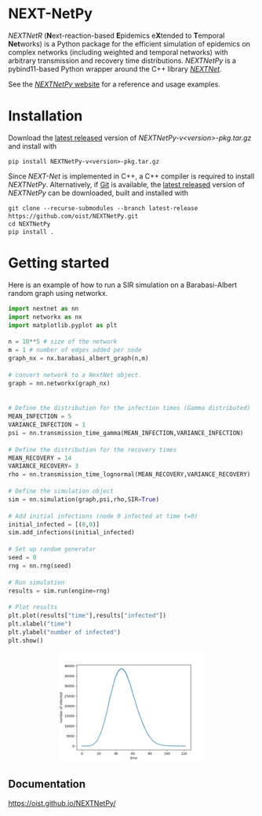 # NEXT-NetPy

*NEXTNetR* (**N**ext-reaction-based **E**pidemics e**X**tended to **T**emporal **Net**works) is a Python package for the efficient simulation of epidemics on complex networks (including weighted and temporal networks) with arbitrary transmission and recovery time distributions. *NEXTNetPy* is a pybind11-based Python wrapper around the C++ library [*NEXTNet*](https://github.com/oist/NEXTNet).

See the [*NEXTNetPy* website](https://oist.github.io/NEXTNetPy/) for a reference and usage examples.

# Installation

Download the [latest released](https://github.com/oist/NEXTNetPy/releases) version of *NEXTNetPy-v\<version\>-pkg.tar.gz* and install with

    pip install NEXTNetPy-v<version>-pkg.tar.gz
   
Since *NEXT-Net* is implemented in C++, a C++ compiler is required to install *NEXTNetPy*. Alternatively, if [Git](https://git-scm.com/downloads) is available, the [latest released](https://github.com/oist/NEXTNetPy/releases) version of *NEXTNetPy* can be downloaded, built and installed with

    git clone --recurse-submodules --branch latest-release https://github.com/oist/NEXTNetPy.git
    cd NEXTNetPy
    pip install .    

# Getting started

Here is an example of how to run a SIR simulation on a Barabasi-Albert random graph using networkx.

```python
import nextnet as nn
import networkx as nx
import matplotlib.pyplot as plt

n = 10**5 # size of the network
m = 1 # number of edges added per node
graph_nx = nx.barabasi_albert_graph(n,m)

# convert network to a NextNet object.
graph = nn.networkx(graph_nx)


# Define the distribution for the infection times (Gamma distributed)
MEAN_INFECTION = 5
VARIANCE_INFECTION = 1
psi = nn.transmission_time_gamma(MEAN_INFECTION,VARIANCE_INFECTION)

# Define the distribution for the recovery times
MEAN_RECOVERY = 14
VARIANCE_RECOVERY= 3
rho = nn.transmission_time_lognormal(MEAN_RECOVERY,VARIANCE_RECOVERY)

# Define the simulation object
sim = nn.simulation(graph,psi,rho,SIR=True)

# Add initial infections (node 0 infected at time t=0)
initial_infected = [(0,0)]
sim.add_infections(initial_infected)

# Set up random generator
seed = 0
rng = nn.rng(seed)

# Run simulation
results = sim.run(engine=rng)

# Plot results
plt.plot(results["time"],results["infected"])
plt.xlabel("time")
plt.ylabel("number of infected")
plt.show()
```

<p align="center">
  <img src="images/example_SIR.png" alt="Alt text for the image" width="300"/>
</p>


## Documentation

https://oist.github.io/NEXTNetPy/
